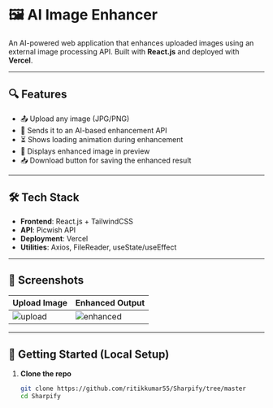 # 🖼️ AI Image Enhancer

An AI-powered web application that enhances uploaded images using an external image processing API. Built with **React.js** and deployed with **Vercel**.

---

## 🔍 Features

- 📤 Upload any image (JPG/PNG)
- 🚀 Sends it to an AI-based enhancement API
- ⏳ Shows loading animation during enhancement
- 🌟 Displays enhanced image in preview
- 📥 Download button for saving the enhanced result

---

## 🛠️ Tech Stack

- **Frontend**: React.js + TailwindCSS
- **API**: Picwish API
- **Deployment**: Vercel
- **Utilities**: Axios, FileReader, useState/useEffect

---

## 📸 Screenshots

| Upload Image | Enhanced Output |
|--------------|-----------------|
| ![upload](./screenshots/upload.png) | ![enhanced](./screenshots/enhanced.png) |

---

## 🚀 Getting Started (Local Setup)

1. **Clone the repo**
   ```bash
   git clone https://github.com/ritikkumar55/Sharpify/tree/master
   cd Sharpify
